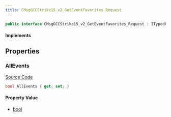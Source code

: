 ```yaml
---
title: CMsgGCCStrike15_v2_GetEventFavorites_Request
---
```


```csharp
public interface CMsgGCCStrike15_v2_GetEventFavorites_Request : ITypedProtobuf<CMsgGCCStrike15_v2_GetEventFavorites_Request>, INativeHandle
```

#### Implements

## Properties

### AllEvents

[Source Code](https://github.com/swiftly-solution/swiftlys2/blob/main/managed/src/SwiftlyS2.Generated/Protobufs/Interfaces/CMsgGCCStrike15_v2_GetEventFavorites_Request.cs#L13)

```csharp
bool AllEvents { get; set; }
```

#### Property Value

- [bool](https://learn.microsoft.com/dotnet/api/system.boolean)


